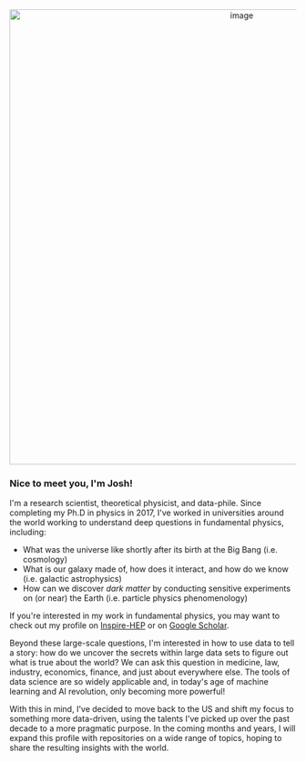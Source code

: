 <div style="text-align:center;">
<img src="https://github.com/JoshuaAEby/JoshuaAEby/assets/162149706/f920e805-73da-4706-9f42-4e4e2eb0fb47" alt="image" width="800">
</div>

### Nice to meet you, I'm Josh!

I'm a research scientist, theoretical physicist, and data-phile. Since completing my Ph.D in physics in 2017, I've worked in universities around the world working to understand deep questions in fundamental physics, including:
* What was the universe like shortly after its birth at the Big Bang (i.e. cosmology)
* What is our galaxy made of, how does it interact, and how do we know (i.e. galactic astrophysics)
* How can we discover *dark matter* by conducting sensitive experiments on (or near) the Earth (i.e. particle physics phenomenology)

If you're interested in my work in fundamental physics, you may want to check out my profile on [Inspire-HEP](https://inspirehep.net/authors/1497168?ui-citation-summary=true&ui-exclude-self-citations=true) or on [Google Scholar](https://scholar.google.com/citations?hl=en&user=_VcEY4wAAAAJ).

Beyond these large-scale questions, I'm interested in how to use data to tell a story: how do we uncover the secrets within large data sets to figure out what is true about the world? We can ask this question in medicine, law, industry, economics, finance, and just about everywhere else. The tools of data science are so widely applicable and, in today's age of machine learning and AI revolution, only becoming more powerful!

With this in mind, I've decided to move back to the US and shift my focus to something more data-driven, using the talents I've picked up over the past decade to a more pragmatic purpose. In the coming months and years, I will expand this profile with repositories on a wide range of topics, hoping to share the resulting insights with the world.

<!--
**JoshuaAEby/JoshuaAEby** is a ✨ _special_ ✨ repository because its `README.md` (this file) appears on your GitHub profile.

Here are some ideas to get you started:

- 🔭 I’m currently working on ...
- 🌱 I’m currently learning ...
- 👯 I’m looking to collaborate on ...
- 🤔 I’m looking for help with ...
- 💬 Ask me about ...
- 📫 How to reach me: ...
- 😄 Pronouns: ...
- ⚡ Fun fact: ...
-->
